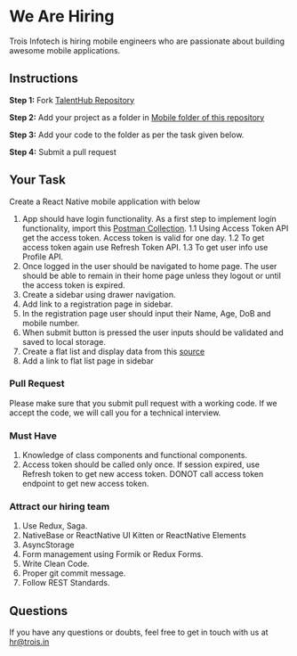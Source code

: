 # We Are Hiring
Trois Infotech is hiring mobile engineers who are passionate about building awesome mobile applications.

## Instructions
**Step 1:** Fork [TalentHub Repository](https://github.com/troisinfotech/TalentHub)
 
 **Step 2:** Add your project as a folder in [Mobile folder of this repository](https://github.com/troisinfotech/TalentHub/tree/master/Mobile) 
 
 **Step 3:** Add your code to the folder as per the task given below.
 
 **Step 4:** Submit a pull request 

## Your Task

Create a React Native mobile application with below 
1. App should have login functionality. As a first step to implement login functionality, import this [Postman Collection](https://www.getpostman.com/collections/31fa78252ece7e079f94).
1.1 Using Access Token API get the access token. Access token is valid for one day. 
1.2 To get access token again use Refresh Token API.
1.3 To get user info use Profile API.
2. Once logged in the user should be navigated to home page. The user should be able to remain in their home page unless they logout or until the access token is expired.
3. Create a sidebar using drawer navigation.
4. Add link to a registration page in sidebar.
5. In the registration page user should input their Name, Age, DoB and mobile number.
6. When submit button is pressed the user inputs should be validated and saved to local storage. 
7. Create a flat list and display data from this [source](https://mockend.com/troisinfotech/TalentHub/posts)
8. Add a link to flat list page in sidebar

### Pull Request
Please make sure that you submit pull request with a working code. 
If we accept the code, we will call you for a technical interview.

### Must Have
1. Knowledge of class components and functional components.
2. Access token should be called only once. If session expired, use Refresh token to get new access token. DONOT call access token endpoint to get new access token.

### Attract our hiring team
1. Use Redux, Saga.
2. NativeBase or ReactNative UI Kitten or ReactNative Elements
3. AsyncStorage
3. Form management using Formik or Redux Forms.
4. Write Clean Code.
5. Proper git commit message.
6. Follow REST Standards.

## Questions
If you have any questions or doubts, feel free to get in touch with us at hr@trois.in
